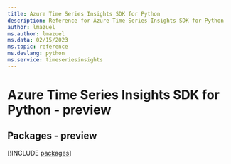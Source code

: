 ```yaml
---
title: Azure Time Series Insights SDK for Python
description: Reference for Azure Time Series Insights SDK for Python
author: lmazuel
ms.author: lmazuel
ms.data: 02/15/2023
ms.topic: reference
ms.devlang: python
ms.service: timeseriesinsights
---
```

# Azure Time Series Insights SDK for Python - preview
## Packages - preview
[!INCLUDE [packages](time-series-insights-index.md)]